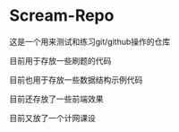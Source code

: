 # Scream-Repo
这是一个用来测试和练习git/github操作的仓库

目前用于存放一些刷题的代码

目前也用于存放一些数据结构示例代码

目前还存放了一些前端效果

目前又放了一个计网课设
